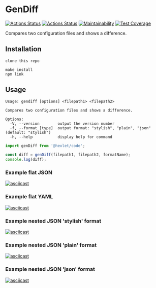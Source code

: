 # GenDiff
[![Actions Status](https://github.com/mdx10/frontend-project-lvl2/workflows/hexlet-check/badge.svg)](https://github.com/mdx10/frontend-project-lvl2/actions)
[![Actions Status](https://github.com/mdx10/frontend-project-lvl2/workflows/Tests/badge.svg)](https://github.com/mdx10/frontend-project-lvl2/actions)
[![Maintainability](https://api.codeclimate.com/v1/badges/339fb1210bdb96486853/maintainability)](https://codeclimate.com/github/mdx10/frontend-project-lvl2/maintainability)
[![Test Coverage](https://api.codeclimate.com/v1/badges/339fb1210bdb96486853/test_coverage)](https://codeclimate.com/github/mdx10/frontend-project-lvl2/test_coverage)

Compares two configuration files and shows a difference.

Installation
------------

```
clone this repo

make install
npm link
```

Usage
-----

```
Usage: gendiff [options] <filepath1> <filepath2>

Compares two configuration files and shows a difference.

Options:
  -V, --version        output the version number
  -f, --format [type]  output format: "stylish", "plain", "json" (default: "stylish")
  -h, --help           display help for command
```

``` javascript
import genDiff from '@hexlet/code';

const diff = genDiff(filepath1, filepath2, formatName);
console.log(diff);
```

### Example flat JSON
[![asciicast](https://asciinema.org/a/TLWszE7rqKW8xmRhfnyk3Qs54.svg)](https://asciinema.org/a/TLWszE7rqKW8xmRhfnyk3Qs54)

### Example flat YAML
[![asciicast](https://asciinema.org/a/7Co7ctfETU1BYeWxF8dhAvuaB.svg)](https://asciinema.org/a/7Co7ctfETU1BYeWxF8dhAvuaB)

### Example nested JSON 'stylish' format
[![asciicast](https://asciinema.org/a/h4KrbV0MZh5uHbKhSBghQbkfj.svg)](https://asciinema.org/a/h4KrbV0MZh5uHbKhSBghQbkfj)

### Example nested JSON 'plain' format
[![asciicast](https://asciinema.org/a/W0fsgAtJpL2PlGiWhOI1ybXKK.svg)](https://asciinema.org/a/W0fsgAtJpL2PlGiWhOI1ybXKK)

### Example nested JSON 'json' format
[![asciicast](https://asciinema.org/a/tIPVAXsxTRMEqDKIKm2iQ2Cyw.svg)](https://asciinema.org/a/tIPVAXsxTRMEqDKIKm2iQ2Cyw)